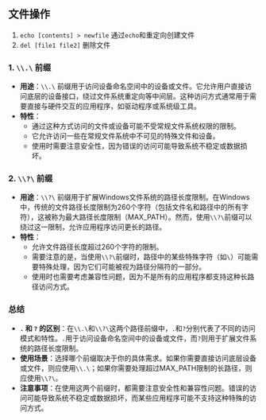## 文件操作
1. `echo [contents] > newfile` 通过`echo`和重定向创建文件
2. `del [file1 file2]` 删除文件



### 1. `\\.\` 前缀

* **用途**：`\\.\` 前缀用于访问设备命名空间中的设备或文件。它允许用户直接访问底层的设备接口，绕过文件系统重定向等中间层。这种访问方式通常用于需要直接与硬件交互的应用程序，如驱动程序或系统级工具。
* **特性**：
  * 通过这种方式访问的文件或设备可能不受常规文件系统权限的限制。
  * 它允许访问一些在常规文件系统中不可见的特殊文件和设备。
  * 使用时需要注意安全性，因为错误的访问可能导致系统不稳定或数据损坏。

### 2. `\\?\` 前缀

* **用途**：`\\?\` 前缀用于扩展Windows文件系统的路径长度限制。在Windows中，传统的文件路径长度限制为260个字符（包括文件名和路径中的所有字符），这被称为最大路径长度限制（MAX\_PATH）。然而，使用`\\?\`前缀可以绕过这一限制，允许应用程序访问更长的路径。
* **特性**：
  * 允许文件路径长度超过260个字符的限制。
  * 需要注意的是，当使用`\\?\`前缀时，路径中的某些特殊字符（如`\`）可能需要特殊处理，因为它们可能被视为路径分隔符的一部分。
  * 使用时也需要考虑兼容性问题，因为不是所有的应用程序都支持这种长路径访问方式。

### 总结

* **`.` 和 `?` 的区别**：在`\\.\`和`\\?\`这两个路径前缀中，`.`和`?`分别代表了不同的访问模式和特性。`.`用于访问设备命名空间中的设备或文件，而`?`则用于扩展文件系统的路径长度限制。
* **使用场景**：选择哪个前缀取决于你的具体需求。如果你需要直接访问底层设备或文件，则应使用`\\.\`；如果你需要处理超过MAX\_PATH限制的长路径，则应使用`\\?\`。
* **注意事项**：在使用这两个前缀时，都需要注意安全性和兼容性问题。错误的访问可能导致系统不稳定或数据损坏，而某些应用程序可能不支持这种特殊的访问方式。
